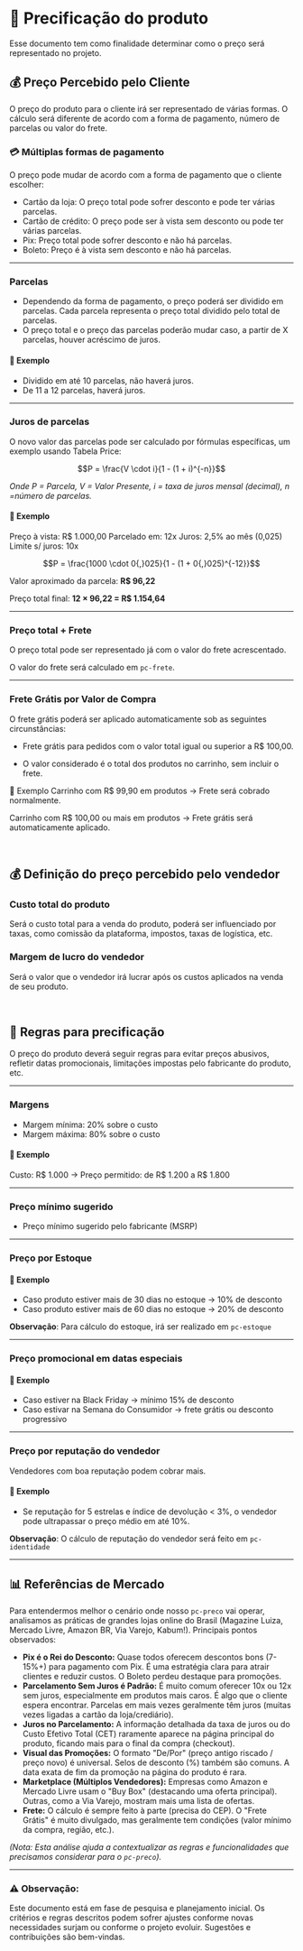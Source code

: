 # 💸 Precificação do produto

Esse documento tem como finalidade determinar como o preço será representado no projeto.

## 💰 Preço Percebido pelo Cliente

O preço do produto para o cliente irá ser representado de várias formas. O cálculo será diferente de acordo com a forma de pagamento, número de parcelas ou valor do frete.

### 💳 Múltiplas formas de pagamento

O preço pode mudar de acordo com a forma de pagamento que o cliente escolher:

- Cartão da loja: O preço total pode sofrer desconto e pode ter várias parcelas.
- Cartão de crédito: O preço pode ser à vista sem desconto ou pode ter várias parcelas.
- Pix: Preço total pode sofrer desconto e não há parcelas.
- Boleto: Preço é à vista sem desconto e não há parcelas.

---

### Parcelas

- Dependendo da forma de pagamento, o preço poderá ser dividido em parcelas. Cada parcela representa o preço total dividido pelo total de parcelas.
- O preço total e o preço das parcelas poderão mudar caso, a partir de X parcelas, houver acréscimo de juros.

#### 📌 Exemplo

- Dividido em até 10 parcelas, não haverá juros.
- De 11 a 12 parcelas, haverá juros.

---

### Juros de parcelas

O novo valor das parcelas pode ser calculado por fórmulas específicas, um exemplo usando Tabela Price:

$$P = \frac{V \cdot i}{1 - (1 + i)^{-n}}$$

*Onde 
P = Parcela, V = Valor Presente, i = taxa de juros mensal (decimal), n =número de parcelas.*

#### 📌 Exemplo

Preço à vista: R$ 1.000,00
Parcelado em: 12x
Juros: 2,5% ao mês (0,025)
Limite s/ juros: 10x

$$P = \frac{1000 \cdot 0{,}025}{1 - (1 + 0{,}025)^{-12}}$$

Valor aproximado da parcela: **R$ 96,22**

Preço total final: **12 × 96,22 = R$ 1.154,64**

---

### Preço total + Frete

O preço total pode ser representado já com o valor do frete acrescentado.

O valor do frete será calculado em `pc-frete`.

---

### Frete Grátis por Valor de Compra

O frete grátis poderá ser aplicado automaticamente sob as seguintes circunstâncias:

- Frete grátis para pedidos com o valor total igual ou superior a R$ 100,00.

- O valor considerado é o total dos produtos no carrinho, sem incluir o frete.

📌 Exemplo
Carrinho com R$ 99,90 em produtos → Frete será cobrado normalmente.

Carrinho com R$ 100,00 ou mais em produtos → Frete grátis será automaticamente aplicado.

<br>

## 💰 Definição do preço percebido pelo vendedor

### Custo total do produto

Será o custo total para a venda do produto, poderá ser influenciado por taxas, como comissão da plataforma, impostos, taxas de logística, etc.

### Margem de lucro do vendedor

Será o valor que o vendedor irá lucrar após os custos aplicados na venda de seu produto.

<br>

## 🎯 Regras para precificação

O preço do produto deverá seguir regras para evitar preços abusivos, refletir datas promocionais, limitações impostas pelo fabricante do produto, etc.  

---

### Margens

- Margem mínima: 20% sobre o custo
- Margem máxima: 80% sobre o custo

#### 📌 Exemplo

Custo: R$ 1.000 → Preço permitido: de R$ 1.200 a R$ 1.800

---

### Preço mínimo sugerido

- Preço mínimo sugerido pelo fabricante (MSRP)

---

### Preço por Estoque

#### 📌 Exemplo

- Caso produto estiver mais de 30 dias no estoque → 10% de desconto
- Caso produto estiver mais de 60 dias no estoque → 20% de desconto

**Observação**: Para cálculo do estoque, irá ser realizado em `pc-estoque`

---

### Preço promocional em datas especiais

#### 📌 Exemplo

- Caso estiver na Black Friday → mínimo 15% de desconto
- Caso estivar na Semana do Consumidor → frete grátis ou desconto progressivo

---

### Preço por reputação do vendedor

Vendedores com boa reputação podem cobrar mais.

#### 📌 Exemplo

* Se reputação for 5 estrelas e índice de devolução < 3%, o vendedor pode ultrapassar o preço médio em até 10%.

**Observação**: O cálculo de reputação do vendedor será feito em `pc-identidade`

---

## 📊 Referências de Mercado

Para entendermos melhor o cenário onde nosso `pc-preco` vai operar, analisamos as práticas de grandes lojas online do Brasil (Magazine Luiza, Mercado Livre, Amazon BR, Via Varejo, Kabum!). Principais pontos observados:

* **Pix é o Rei do Desconto:** Quase todos oferecem descontos bons (7-15%+) para pagamento com Pix. É uma estratégia clara para atrair clientes e reduzir custos. O Boleto perdeu destaque para promoções.
* **Parcelamento Sem Juros é Padrão:** É muito comum oferecer 10x ou 12x sem juros, especialmente em produtos mais caros. É algo que o cliente espera encontrar. Parcelas em mais vezes geralmente têm juros (muitas vezes ligadas a cartão da loja/crediário).
* **Juros no Parcelamento:** A informação detalhada da taxa de juros ou do Custo Efetivo Total (CET) raramente aparece na página principal do produto, ficando mais para o final da compra (checkout).
* **Visual das Promoções:** O formato "De/Por" (preço antigo riscado / preço novo) é universal. Selos de desconto (%) também são comuns. A data exata de fim da promoção na página do produto é rara.
* **Marketplace (Múltiplos Vendedores):** Empresas como Amazon e Mercado Livre usam o "Buy Box" (destacando uma oferta principal). Outras, como a Via Varejo, mostram mais uma lista de ofertas.
* **Frete:** O cálculo é sempre feito à parte (precisa do CEP). O "Frete Grátis" é muito divulgado, mas geralmente tem condições (valor mínimo da compra, região, etc.).

*(Nota: Esta análise ajuda a contextualizar as regras e funcionalidades que precisamos considerar para o `pc-preco`).*

---

### ⚠️  Observação: 

Este documento está em fase de pesquisa e planejamento inicial. Os critérios e regras descritos podem sofrer ajustes conforme novas necessidades surjam ou conforme o projeto evoluir. Sugestões e contribuições são bem-vindas.
